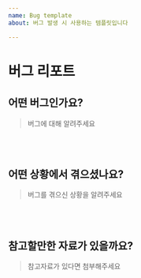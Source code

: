```yaml
---
name: Bug template
about: 버그 발생 시 사용하는 템플릿입니다

---
```


# 버그 리포트

## 어떤 버그인가요?

> 버그에 대해 알려주세요



<br><br>

## 어떤 상황에서 겪으셨나요?

> 버그를 겪으신 상황을 알려주세요



<br><br>

## 참고할만한 자료가 있을까요?

> 참고자료가 있다면 첨부해주세요



<br><br>

